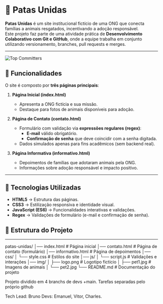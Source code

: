 # 🐾 Patas Unidas

**Patas Unidas** é um site institucional fictício de uma ONG que conecta famílias a animais resgatados, incentivando a adoção responsável.  
Este projeto faz parte de uma atividade prática de **Desenvolvimento Colaborativo com Git e GitHub**, onde a equipe trabalha em conjunto utilizando versionamento, branches, pull requests e merges.

---
![Top Committers](https://github-contributors.vercel.app/api?repo=SEU_USUARIO/SEU_REPOSITORIO&limit=5&size=50&padding=5)

## 🚀 Funcionalidades

O site é composto por **três páginas principais**:

1. **Página Inicial (index.html)**  
   - Apresenta a ONG fictícia e sua missão.  
   - Destaque para fotos de animais disponíveis para adoção.  

2. **Página de Contato (contato.html)**  
   - Formulário com validação via **expressões regulares (regex)**:  
     - **E-mail** válido obrigatório.  
     - **Confirmação de senha** que deve coincidir com a senha digitada.  
   - Dados simulados apenas para fins acadêmicos (sem backend real).  

3. **Página Informativa (informativo.html)**  
   - Depoimentos de famílias que adotaram animais pela ONG.  
   - Informações sobre adoção responsável e impacto positivo.  

---

## 🎨 Tecnologias Utilizadas

- **HTML5** → Estrutura das páginas.  
- **CSS3** → Estilização responsiva e identidade visual.  
- **JavaScript (ES6)** → Funcionalidades interativas e validações.  
- **Regex** → Validações de formulário (e-mail e confirmação de senha).  

## 📂 Estrutura do Projeto
---
patas-unidas/
│── index.html # Página inicial
│── contato.html # Página de contato (formulário)
│── informativo.html # Página de depoimentos
│── css/
│ └── style.css # Estilos do site
│── js/
│ └── script.js # Validações e interações
│── img/
│ ├── logo.png # Logotipo fictício
│ ├── pet1.jpg # Imagens de animais
│ └── pet2.jpg
└── README.md # Documentação do projeto

Projeto dividido em 4 branchs de devs +main.
Tarefas separadas pelo próprio github

Tech Lead: Bruno
Devs: Emanuel, Vitor, Charles.
